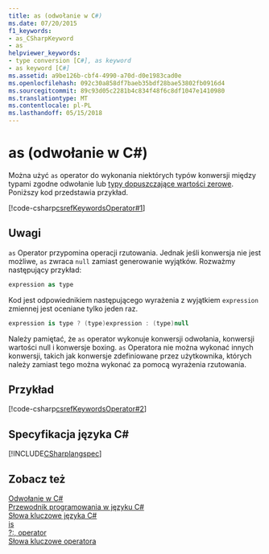 ```yaml
---
title: as (odwołanie w C#)
ms.date: 07/20/2015
f1_keywords:
- as_CSharpKeyword
- as
helpviewer_keywords:
- type conversion [C#], as keyword
- as keyword [C#]
ms.assetid: a9be126b-cbf4-4990-a70d-d0e1983cad0e
ms.openlocfilehash: 092c30a858df7baeb35bdf28bae53802fb0916d4
ms.sourcegitcommit: 89c93d05c2281b4c834f48f6c8df1047e1410980
ms.translationtype: MT
ms.contentlocale: pl-PL
ms.lasthandoff: 05/15/2018
---
```

# <a name="as-c-reference"></a>as (odwołanie w C#)
Można użyć `as` operator do wykonania niektórych typów konwersji między typami zgodne odwołanie lub [typy dopuszczające wartości zerowe](../../../csharp/programming-guide/nullable-types/index.md). Poniższy kod przedstawia przykład.  
  
 [!code-csharp[csrefKeywordsOperator#1](../../../csharp/language-reference/keywords/codesnippet/CSharp/as_1.cs)]  
  
## <a name="remarks"></a>Uwagi  
 `as` Operator przypomina operacji rzutowania. Jednak jeśli konwersja nie jest możliwe, `as` zwraca `null` zamiast generowanie wyjątków. Rozważmy następujący przykład:  
  
```csharp  
expression as type  
```  
  
 Kod jest odpowiednikiem następującego wyrażenia z wyjątkiem `expression` zmiennej jest oceniane tylko jeden raz.  
  
```csharp  
expression is type ? (type)expression : (type)null  
```  
  
 Należy pamiętać, że `as` operator wykonuje konwersji odwołania, konwersji wartości null i konwersje boxing. `as` Operatora nie można wykonać innych konwersji, takich jak konwersje zdefiniowane przez użytkownika, których należy zamiast tego można wykonać za pomocą wyrażenia rzutowania.  
  
## <a name="example"></a>Przykład  
 [!code-csharp[csrefKeywordsOperator#2](../../../csharp/language-reference/keywords/codesnippet/CSharp/as_2.cs)]  
  
## <a name="c-language-specification"></a>Specyfikacja języka C#  
 [!INCLUDE[CSharplangspec](~/includes/csharplangspec-md.md)]  
  
## <a name="see-also"></a>Zobacz też  
 [Odwołanie w C#](../../../csharp/language-reference/index.md)  
 [Przewodnik programowania w języku C#](../../../csharp/programming-guide/index.md)  
 [Słowa kluczowe języka C#](../../../csharp/language-reference/keywords/index.md)  
 [is](../../../csharp/language-reference/keywords/is.md)  
 [?:, operator](../../../csharp/language-reference/operators/conditional-operator.md)  
 [Słowa kluczowe operatora](../../../csharp/language-reference/keywords/operator-keywords.md)
